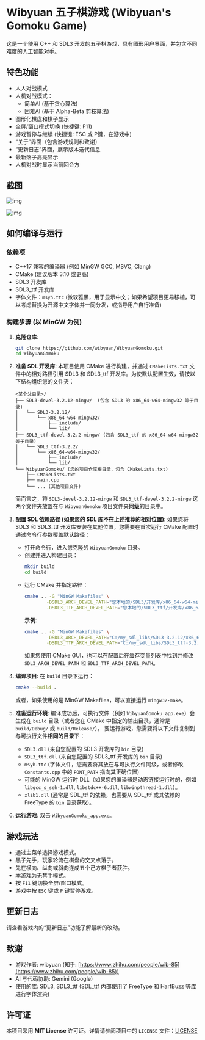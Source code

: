 # Wibyuan 五子棋游戏 (Wibyuan's Gomoku Game)

这是一个使用 C++ 和 SDL3 开发的五子棋游戏，具有图形用户界面，并包含不同难度的人工智能对手。

## 特色功能

* 人人对战模式
* 人机对战模式：
    * 简单AI (基于贪心算法)
    * 困难AI (基于 Alpha-Beta 剪枝算法)
* 图形化棋盘和棋子显示
* 全屏/窗口模式切换 (快捷键: F11)
* 游戏暂停与继续 (快捷键: ESC 或 P键，在游戏中)
* “关于”界面（包含游戏规则和致谢）
* “更新日志”界面，展示版本迭代信息
* 最新落子高亮显示
* 人机对战时显示当前回合方

## 截图

![img](https://pic1.zhimg.com/80/v2-c9f0bf781712db4526e6d3020325b1ad_1440w.png)

![img](https://picx.zhimg.com/80/v2-8c5eb5634ec0b494f2601bafbf013a39_1440w.png)

## 如何编译与运行

### 依赖项

* C++17 兼容的编译器 (例如 MinGW GCC, MSVC, Clang)
* CMake (建议版本 3.10 或更高)
* SDL3 开发库
* SDL3_ttf 开发库
* 字体文件：`msyh.ttc` (微软雅黑，用于显示中文；如果希望项目更易移植，可以考虑替换为开源中文字体并一同分发，或指导用户自行准备)

### 构建步骤 (以 MinGW 为例)

1.  **克隆仓库**:
    ```bash
    git clone https://github.com/wibyuan/WibyuanGomoku.git
    cd WibyuanGomoku
    ```

2.  **准备 SDL 开发库**:
    本项目使用 CMake 进行构建，并通过 `CMakeLists.txt` 文件中的相对路径引用 SDL3 和 SDL3_ttf 开发库。为使默认配置生效，请按以下结构组织您的文件夹：
    ```
    <某个父目录>/
    ├── SDL3-devel-3.2.12-mingw/  (包含 SDL3 的 x86_64-w64-mingw32 等子目录)
    │   └── SDL3-3.2.12/
    │       └── x86_64-w64-mingw32/
    │           ├── include/
    │           └── lib/
    ├── SDL3_ttf-devel-3.2.2-mingw/ (包含 SDL3_ttf 的 x86_64-w64-mingw32 等子目录)
    │   └── SDL3_ttf-3.2.2/
    │       └── x86_64-w64-mingw32/
    │           ├── include/
    │           └── lib/
    └── WibyuanGomoku/ (您的项目仓库根目录，包含 CMakeLists.txt)
        ├── CMakeLists.txt
        ├── main.cpp
        └── ... (其他项目文件)
    ```
    简而言之，将 `SDL3-devel-3.2.12-mingw` 和 `SDL3_ttf-devel-3.2.2-mingw` 这两个文件夹放置在与 `WibyuanGomoku` 项目文件夹**同级**的目录中。

3.  **配置 SDL 依赖路径 (如果您的 SDL 库不在上述推荐的相对位置)**:
    如果您将 SDL3 和 SDL3_ttf 开发库安装在其他位置，您需要在首次运行 CMake 配置时通过命令行参数覆盖默认路径：
    * 打开命令行，进入您克隆的 `WibyuanGomoku` 目录。
    * 创建并进入构建目录：
        ```bash
        mkdir build
        cd build
        ```
    * 运行 CMake 并指定路径：
        ```bash
        cmake .. -G "MinGW Makefiles" \
                -DSDL3_ARCH_DEVEL_PATH="您本地的/SDL3/开发库/x86_64-w64-mingw32" \
                -DSDL3_TTF_ARCH_DEVEL_PATH="您本地的/SDL3_ttf/开发库/x86_64-w64-mingw32"
        ```
        **示例**:
        ```bash
        cmake .. -G "MinGW Makefiles" \
                -DSDL3_ARCH_DEVEL_PATH="C:/my_sdl_libs/SDL3-3.2.12/x86_64-w64-mingw32" \
                -DSDL3_TTF_ARCH_DEVEL_PATH="C:/my_sdl_libs/SDL3_ttf-3.2.2/x86_64-w64-mingw32"
        ```
        如果您使用 CMake GUI，也可以在配置后在缓存变量列表中找到并修改 `SDL3_ARCH_DEVEL_PATH` 和 `SDL3_TTF_ARCH_DEVEL_PATH`。

4.  **编译项目**:
    在 `build` 目录下运行：
    ```bash
    cmake --build .
    ```
    或者，如果使用的是 MinGW Makefiles，可以直接运行 `mingw32-make`。

5.  **准备运行环境**:
    编译成功后，可执行文件（例如 `WibyuanGomoku_app.exe`）会生成在 `build` 目录（或者您在 CMake 中指定的输出目录，通常是 `build/Debug/` 或 `build/Release/`）。
    要运行游戏，您需要将以下文件复制到与可执行文件**相同的目录**下：
    * `SDL3.dll` (来自您配置的 SDL3 开发库的 `bin` 目录)
    * `SDL3_ttf.dll` (来自您配置的 SDL3_ttf 开发库的 `bin` 目录)
    * `msyh.ttc` (字体文件，您需要将其放在与可执行文件同级，或者修改 `Constants.cpp` 中的 `FONT_PATH` 指向其正确位置)
    * 可能的 MinGW 运行时 DLL（如果您的编译器是动态链接运行时的，例如 `libgcc_s_seh-1.dll`, `libstdc++-6.dll`, `libwinpthread-1.dll`）。
    * `zlib1.dll` (通常是 SDL_ttf 的依赖，也需要从 SDL_ttf 或其依赖的 FreeType 的 `bin` 目录获取)。

6.  **运行游戏**:
    双击 `WibyuanGomoku_app.exe`。

## 游戏玩法

* 通过主菜单选择游戏模式。
* 黑子先手，玩家轮流在棋盘的交叉点落子。
* 先在横向、纵向或斜向连成五个己方棋子者获胜。
* 本游戏为无禁手模式。
* 按 `F11` 键切换全屏/窗口模式。
* 游戏中按 `ESC` 键或 `P` 键暂停游戏。

## 更新日志

请查看游戏内的“更新日志”功能了解最新的改动。

## 致谢

* 游戏作者: wibyuan (知乎: [https://www.zhihu.com/people/wib-85](https://www.zhihu.com/people/wib-85))
* AI 与代码协助: Gemini (Google)
* 使用的库: SDL3, SDL3_ttf (SDL_ttf 内部使用了 FreeType 和 HarfBuzz 等库进行字体渲染)

## 许可证

本项目采用 **MIT License** 许可证。详情请参阅项目中的 `LICENSE` 文件：[LICENSE](https://github.com/wibyuan/WibyuanGomoku/blob/main/LICENSE)